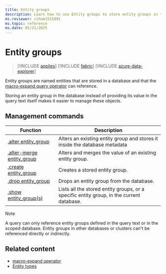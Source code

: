 ```yaml
---
title: Entity groups
description: Learn how to use Entity groups to store entity groups in the database.
ms.reviewer: ziham1531991
ms.topic: reference
ms.date: 01/21/2025
---
```


# Entity groups

> [!INCLUDE [applies](../includes/applies-to-version/applies.md)] [!INCLUDE [fabric](../includes/applies-to-version/fabric.md)] [!INCLUDE [azure-data-explorer](../includes/applies-to-version/azure-data-explorer.md)]

Entity groups are named entities  that are stored in a database and that the [macro-expand query operator](../query/macro-expand-operator.md) can reference.


Storing an entity group in the database instead of providing its value in the query text itself makes it easier to manage these objects.

## Management commands

|Function |Description|
|---------|-----------|
|[.alter entity_group](alter-entity-group.md) |Alters an existing entity group and stores it inside the database metadata |
|[.alter-merge entity_group](alter-merge-entity-group.md) |Alters and merges the value of an existing entity group. |
|[.create entity_group](create-entity-group.md) |Creates a stored entity group.|
|[.drop entity_group](drop-entity-group.md) |Drops an entity group from the database. |
|[.show entity_group(s)](show-entity-group.md) |Lists all the stored entity groups, or a specific entity group, in the current database.|

> [!NOTE]
> A query can only reference entity groups defined in the query text or in the scoped database. Entity groups in other databases or clusters can't be referenced directly or indirectly.

## Related content

* [macro-expand operator](../query/macro-expand-operator.md)
* [Entity types](../query/schema-entities/index.md)